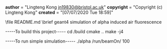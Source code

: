 
__author__ = "Lingteng Kong <jn19830@bristol.ac.uk>"
__copyright__ = "Copyright (c) Lingteng Kong"
__created__ = "[07/07/2020 Tue 18:59]"

\file README.md
\brief geant4 simulation of alpha induced air fluorescence

-----To build this project-----
cd /build
cmake ..
make -j4

-----To run simple simulation-----
./alpha
/run/beamOn/ 100
